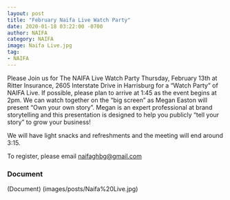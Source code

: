 ```yaml
---
layout: post
title: "February Naifa Live Watch Party"
date: 2020-01-18 03:22:00 -0700
author: NAIFA
category: NAIFA
image: Naifa Live.jpg
tag:
- NAIFA
---
```


Please Join us for The NAIFA Live Watch Party Thursday, February 13th at Ritter Insurance, 2605 Interstate Drive in Harrisburg for a “Watch Party” of NAIFA Live.  If possible, please plan to arrive at 1:45 as the event begins at 2pm.  We can watch together on the “big screen” as Megan Easton will present “Own your own story”.  Megan is an expert professional at brand storytelling and this presentation is designed to help you publicly “tell your story” to grow your business!
 
We will have light snacks and refreshments and the meeting will end around 3:15.
 
To register, please email naifaghbg@gmail.com

### Document
(Document) (images/posts/Naifa%20Live.jpg)
